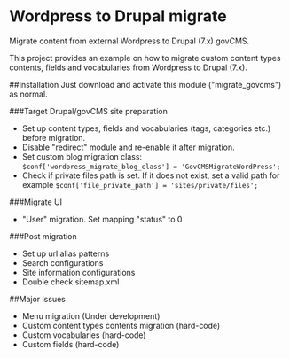 # Wordpress to Drupal migrate
Migrate content from external Wordpress to Drupal (7.x) govCMS. 

This project provides an example on how to migrate custom content types contents, fields and vocabularies from Wordpress to Drupal (7.x).

##Installation
Just download and activate this module ("migrate_govcms") as normal.

###Target Drupal/govCMS site preparation
- Set up content types, fields and vocabularies (tags, categories etc.) before migration.
- Disable "redirect" module and re-enable it after migration.
- Set custom blog migration class: ```$conf['wordpress_migrate_blog_class'] = 'GovCMSMigrateWordPress';```
- Check if private files path is set. If it does not exist, set a valid path for example ```$conf['file_private_path'] = 'sites/private/files';```

###Migrate UI
- "User" migration. Set mapping "status" to 0

###Post migration
- Set up url alias patterns
- Search configurations
- Site information configurations
- Double check sitemap.xml

##Major issues
- Menu migration (Under development)
- Custom content types contents migration (hard-code)
- Custom vocabularies (hard-code)
- Custom fields (hard-code)
